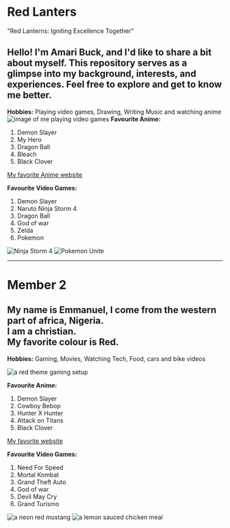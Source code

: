 # Red Lanters
"Red Lanterns: Igniting Excellence Together"

## Hello! I'm Amari Buck, and I'd like to share a bit about myself. This repository serves as a glimpse into my background, interests, and experiences. Feel free to explore and get to know me better.
**Hobbies:** Playing video games, Drawing, Writing Music and watching anime 
![image of me playing video games](img/videogame.jpeg)
**Favourite Anime:**
1. Demon Slayer
2. My Hero
3. Dragon Ball 
4. Bleach
5. Black Clover


[My favorite Anime website](https://ww.kiss-anime.uk/home)

**Favourite Video Games:**
1. Demon Slayer
2. Naruto Ninja Storm 4
3. Dragon Ball 
4. God of war 
5. Zelda
6. Pokemon

![Ninja Storm 4](img/ns4.jpeg)
![Pokemon Unite](img/unite.jpeg)

--------------------------------------------

# Member 2

## My name is Emmanuel, I come from the western part of africa, Nigeria. <br> I am a christian. <br>My favorite colour is Red.


**Hobbies:** Gaming, Movies, Watching Tech, Food, cars and bike videos


![a red theme gaming setup](img/gamesetup.jpg)

**Favourite Anime:**
1. Demon Slayer
2. Cowboy Bebop
3. Hunter X Hunter
4. Attack on Titans
5. Black Clover


[My favorite website](https://www.youtube.com)

**Favourite Video Games:**
1. Need For Speed
2. Mortal Kombat
3. Grand Theft Auto
4. God of war 
5. Devil May Cry
6. Grand Turismo

![a neon red mustang](img/neonred.jpg)
![a lemon sauced chicken meal](img/lemonchicken.jpg)
